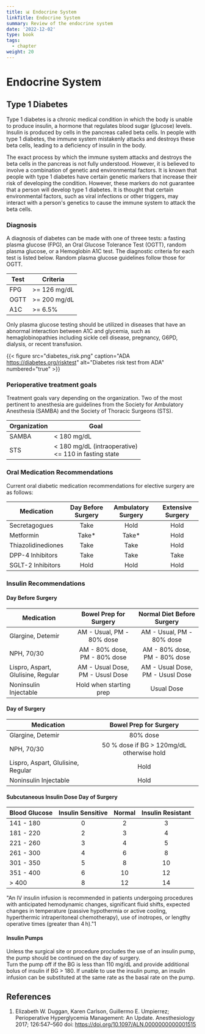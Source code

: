 ```yaml
---
title: 📊 Endocrine System
linkTitle: Endocrine System
summary: Review of the endocrine system
date: '2022-12-02'
type: book
tags:
  - chapter
weight: 20
---
```


# Endocrine System

## Type 1 Diabetes

Type 1 diabetes is a chronic medical condition in which the body is unable to produce insulin, a hormone that regulates blood sugar (glucose) levels. Insulin is produced by cells in the pancreas called beta cells. In people with type 1 diabetes, the immune system mistakenly attacks and destroys these beta cells, leading to a deficiency of insulin in the body.

The exact process by which the immune system attacks and destroys the beta cells in the pancreas is not fully understood. However, it is believed to involve a combination of genetic and environmental factors. It is known that people with type 1 diabetes have certain genetic markers that increase their risk of developing the condition. However, these markers do not guarantee that a person will develop type 1 diabetes. It is thought that certain environmental factors, such as viral infections or other triggers, may interact with a person's genetics to cause the immune system to attack the beta cells.

### Diagnosis

A diagnosis of diabetes can be made with one of threee tests: a fasting plasma glucose (FPG), an Oral Glucose Tolerance Test (OGTT), random plasma glucose, or a Hemoglobin A1C test.  The diagnostic criteria for each test is listed below.  Random plasma glucose guidelines follow those for OGTT.


|  Test  |  Criteria    |
| ------| ---------------|
|  FPG  |  >= 126 mg/dL |
|  OGTT |  >= 200 mg/dL |
|  A1C  |  >= 6.5%      |

Only plasma glucose testing should be utilized in diseases that have an abnormal interaction between A1C and glycemia, such as hemaglobinopathies including sickle cell disease, pregnancy, G6PD, dialysis, or recent transfusion.

{{< figure src="diabetes_risk.png" caption="ADA https://diabetes.org/risktest" alt="Diabetes risk test from ADA" numbered="true" >}}


### Perioperative treatment goals

Treatment goals vary depending on the organization.  Two of the most pertinent to anesthesia are guidelines from the Society for Ambulatory Anesthesia (SAMBA) and the Society of Thoracic Surgeons (STS).

|  Organization  |  Goal    |
| ------| ---------------|
|  SAMBA  |  < 180 mg/dL |
|  STS |  < 180 mg/dL (intraoperative) <br> <= 110 in fasting state |

### Oral Medication Recommendations

Current oral diabetic medication recommendations for elective surgery are as follows:

|  Medication          |  Day Before Surgery    |  Ambulatory Surgery    |  Extensive Surgery |
| -----------          | :---------------:      | :-----------------:    |    :------------:  |
|  Secretagogues       |   Take                 | Hold                   | Hold               |
|  Metformin           | Take*                  | Take*                  | Hold               |
|  Thiazolidinediones  | Take                   | Take                   | Hold               |
|  DPP-4 Inhibitors    | Take                   | Take                   | Take               |
|  SGLT-2 Inhibitors   | Hold                   | Hold                   | Hold               |


### Insulin Recommendations

#### Day Before Surgery

|  Medication                         |  Bowel Prep for Surgery          |  Normal Diet Before Surgery      |
| -----------                         | :---------------:                | :-----------------:              | 
|  Glargine, Detemir                  | AM - Usual, PM - 80% dose        | AM - Usual, PM - 80% dose        | 
|  NPH, 70/30                         | AM - 80% dose, PM - 80% dose     | AM - 80% dose, PM - 80% dose     | 
|  Lispro, Aspart, Glulisine, Regular | AM - Usual Dose, PM - Ususl Dose | AM - Usual Dose, PM - Ususl Dose | 
|  Noninsulin Injectable              | Hold when starting prep          |  Usual Dose                      | 

#### Day of Surgery

|  Medication                         |  Bowel Prep for Surgery                       | 
| -----------                         | :---------------:                             |
|  Glargine, Detemir                  | 80% dose                                      | 
|  NPH, 70/30                         | 50 % dose if BG > 120mg/dL otherwise hold     | 
|  Lispro, Aspart, Glulisine, Regular | Hold                                          | 
|  Noninsulin Injectable              | Hold                                          | 


#### Subcutaneous Insulin Dose Day of Surgery

|  Blood Glucose |  Insulin Sensitive |  Normal |  Insulin Resistant | 
| -----------    | :---------------:  | :----:  | :--------:         |
|  141 - 180     | 0                  |    2    |     3              |
|  181 - 220     | 2                  |    3    |     4              |
|  221 - 260     | 3                  |    4    |     5              |
|  261 - 300     | 4                  |    6    |     8              |
|  301 - 350     | 5                  |    8    |     10             |
|  351 - 400     | 6                  |    10   |     12             |
|  > 400         | 8                  |    12   |     14             |

"An IV insulin infusion is recommended in patients undergoing procedures with anticipated hemodynamic changes, significant fluid shifts, expected changes in temperature (passive hypothermia or active cooling, hyperthermic intraperitoneal chemotherapy), use of inotropes, or lengthy operative times (greater than 4 h)."1

#### Insulin Pumps

Unless the surgical site or procedure procludes the use of an insulin pump, the pump should be continued on the day of surgery.  
Turn the pump off if the BG is less than 110 mg/dL and provide additional bolus of insulin if BG > 180.  If unable to use the
insulin pump, an insulin infusion can be substituted at the same rate as the basal rate on the pump.

## References

1.  Elizabeth W. Duggan, Karen Carlson, Guillermo E. Umpierrez; Perioperative Hyperglycemia Management: An Update. Anesthesiology 2017; 126:547–560 doi: https://doi.org/10.1097/ALN.0000000000001515